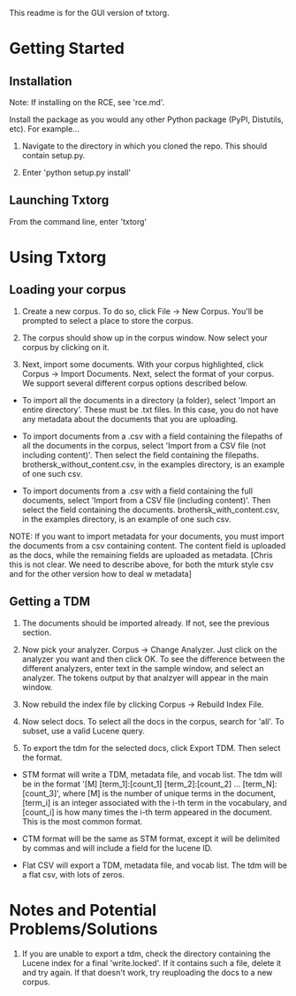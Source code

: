 This readme is for the GUI version of txtorg.

Getting Started
==============

Installation
--------------

Note: If installing on the RCE, see 'rce.md'.

Install the package as you would any other Python package (PyPI, Distutils, etc). For example...

1. Navigate to the directory in which you cloned the repo. This should contain setup.py.

2. Enter 'python setup.py install'

Launching Txtorg
--------------

From the command line, enter 'txtorg'

Using Txtorg
==============

Loading your corpus
--------------

1. Create a new corpus. To do so, click File -> New Corpus. You'll be prompted to select a place to store the corpus.

2. The corpus should show up in the corpus window. Now select your corpus by clicking on it.

3. Next, import some documents. With your corpus highlighted, click Corpus -> Import Documents. Next, select the format of your corpus. We support several different corpus options described below.

- To import all the documents in a directory (a folder), select 'Import an entire directory'. These must be .txt files. In this case, you do not have any metadata about the documents that you are uploading. 

- To import documents from a .csv with a field containing the filepaths of all the documents in the corpus, select 'Import from a CSV file (not including content)'. Then select the field containing the filepaths. brothersk_without_content.csv, in the examples directory, is an example of one such csv. 

- To import documents from a .csv with a field containing the full documents, select 'Import from a CSV file (including content)'. Then select the field containing the documents. brothersk_with_content.csv, in the examples directory, is an example of one such csv.

NOTE: If you want to import metadata for your documents, you must import the documents from a csv containing content. The content field is uploaded as the docs, while the remaining fields are uploaded as metadata. [Chris this is not clear. We need to describe above, for both the mturk style csv and for the other version how to deal w metadata]

Getting a TDM
--------------

1. The documents should be imported already. If not, see the previous section. 

2. Now pick your analyzer. Corpus -> Change Analyzer. Just click on the analyzer you want and then click OK. To see the difference between the different analyzers, enter text in the sample window, and select an analyzer. The tokens output by that analzyer will appear in the main window.

3. Now rebuild the index file by clicking Corpus -> Rebuild Index File.

4. Now select docs. To select all the docs in the corpus, search for 'all'. To subset, use a valid Lucene query.

5. To export the tdm for the selected docs, click Export TDM. Then select the format.

- STM format will write a TDM, metadata file, and vocab list. The tdm will be in the format '[M] [term_1]:[count_1] [term_2]:[count_2] ... [term_N]:[count_3]', where [M] is the number of unique terms in the document, [term_i] is an integer associated with the i-th term in the vocabulary, and [count_i] is how many times the i-th term appeared in the document. This is the most common format.

- CTM format will be the same as STM format, except it will be delimited by commas and will include a field for the lucene ID.

- Flat CSV will export a TDM, metadata file, and vocab list. The tdm will be a flat csv, with lots of zeros.


Notes and Potential Problems/Solutions
==============

1. If you are unable to export a tdm, check the directory containing the Lucene index for a final 'write.locked'. If it contains such a file, delete it and try again. If that doesn't work, try reuploading the docs to a new corpus. 
